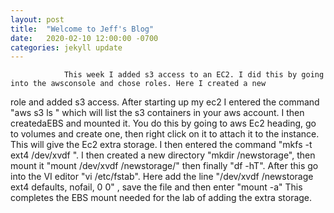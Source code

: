```yaml
---
layout: post
title:  "Welcome to Jeff's Blog"
date:   2020-02-10 12:00:00 -0700
categories: jekyll update
---
```


                This week I added s3 access to an EC2. I did this by going into the awsconsole and chose roles. Here I created a new 
role and added s3 access. After starting up my ec2 I entered the command "aws s3 ls " which will list the s3 containers 
in your aws account. I then createdaEBS and mounted it. You do this by going to aws Ec2 heading, go to volumes and 
create one, then right click on it to attach it to the instance. This will give the Ec2 extra storage. I then entered the
 command "mkfs -t ext4 /dev/xvdf ". I then created a new directory "mkdir /newstorage", then mount it 
"mount /dev/xvdf /newstorage/" then finally "df -hT". After this go into the VI editor "vi /etc/fstab". Here add the line 
"/dev/xvdf /newstorage ext4 defaults, nofail, 0 0" , save the file and then enter "mount -a" This completes the EBS mount
 needed for the lab of adding the extra storage.



